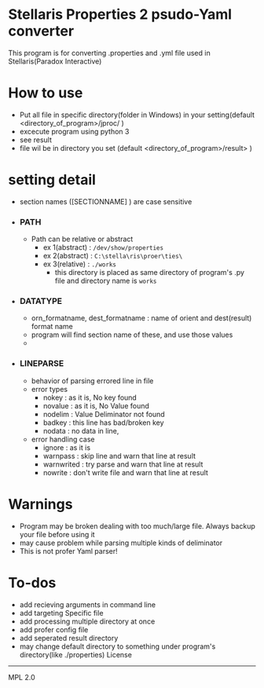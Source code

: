 # Stellaris Properties 2 psudo-Yaml converter

This program is for converting .properties and .yml file used in Stellaris(Paradox Interactive) 

# How to use
  - Put all file in specific directory(folder in Windows) in your setting(default <directory_of_program>/jproc/ )
  - excecute program using python 3
  - see result
  - file wil be in directory you set (default <directory_of_program>/result> )

# setting detail
  - section names ([SECTIONNAME] ) are case sensitive
  - ### PATH
    - Path can be relative or abstract
        - ex 1(abstract) : ```/dev/show/properties```
        - ex 2(abstract) : ```C:\stella\ris\proer\ties\```
        - ex 3(relative) : ```./works```
            - this directory is placed as same directory of program's .py file and directory name is ```works```
  - ### DATATYPE 
    - orn_formatname, dest_formatname : name of orient and dest(result) format name
    - program will find section name of these, and use those values
    - 
  - ### LINEPARSE
    - behavior of parsing errored line in file
    - error types
        - nokey : as it is, No key found
        - novalue : as it is, No Value found
        - nodelim : Value Deliminator not found
        - badkey : this line has bad/broken key
        - nodata : no data in line, 
    - error handling case
        - ignore : as it is
        - warnpass : skip line and warn that line at result 
        - warnwrited : try parse and warn that line at result 
        - nowrite : don't write file and warn that line at result


# Warnings
  - Program may be broken dealing with too much/large file. Always backup your file before using it
  - may cause problem while parsing multiple kinds of deliminator
  - This is not profer Yaml parser!

#  To-dos
 - add recieving arguments in command line
 - add targeting Specific file
 - add processing multiple directory at once
 - add profer config file
 - add seperated result directory
 - may change default directory to something under program's directory(like ./properties)
License
----

MPL 2.0
